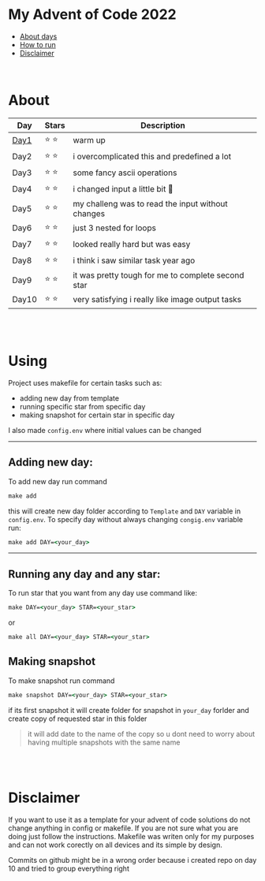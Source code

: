 # My Advent of Code 2022

- [About days](#about)
- [How to run](#using)
- [Disclaimer](#disclaimer)

<br>

# About 

| Day      | Stars | Description |
| ----------- | ----------- | ----------- |
|[Day1](Day1)|:star: :star:| warm up|
|Day2|:star: :star:| i overcomplicated this and predefined a lot|
|Day3|:star: :star:| some fancy ascii operations |
|Day4|:star: :star:| i changed input a little bit :grimacing:|
|Day5|:star: :star:| my challeng was to read the input without changes |
|Day6|:star: :star:| just 3 nested for loops|
|Day7|:star: :star:| looked really hard but was easy|
|Day8|:star: :star:| i think i saw similar task year ago|
|Day9|:star: :star:| it was pretty tough for me to complete second star|
|Day10|:star: :star:| very satisfying i really like image output tasks|

<br>
<br>

# Using 
Project uses makefile for certain tasks such as:

- adding new day from template
- running specific star from specific day
- making snapshot for certain star in specific day

I also made `config.env` where initial values can be changed 

--- 
## Adding new day:
To add new day run command
```cmd
make add
```
this will create new day folder according to `Template` and `DAY` variable in `config.env`. To specify day without always changing `congig.env` variable run:
```cmd
make add DAY=<your_day>
```
---
## Running any day and any star:
To run star that you want from any day use command like:
```cmd
make DAY=<your_day> STAR=<your_star>
```
or
```cmd
make all DAY=<your_day> STAR=<your_star>
```
## Making snapshot
To make snapshot run command 
```cmd
make snapshot DAY=<your_day> STAR=<your_star>
```
if its first snapshot it will create folder for snapshot in `your_day` forlder and create copy of requested star in this folder 
> it will add date to the name of the copy so u dont need to worry about having multiple snapshots with the same name



<br>
<br>

# Disclaimer
If you want to use it as a template for your advent of code solutions do not change anything in config or makefile. If you are not sure what you are doing just follow the instructions. Makefile was writen only for my purposes and can not work corectly on all devices and its simple by design.

Commits on github might be in a wrong order because i created repo on day 10 and tried to group everything right